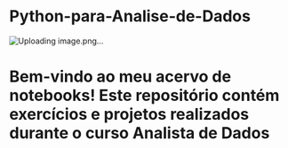 # Python-para-Analise-de-Dados

![Uploading image.png…]()


#  Bem-vindo ao meu acervo de notebooks! Este repositório contém exercícios e projetos realizados durante o curso **Analista de Dados**
